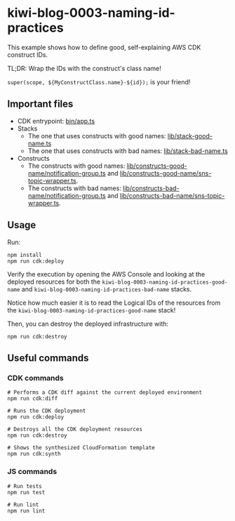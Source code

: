 # kiwi-blog-0003-naming-id-practices

This example shows how to define good, self-explaining AWS CDK construct IDs.

TL;DR: Wrap the IDs with the construct's class name!

`super(scope, ${MyConstructClass.name}-${id});` is your friend!

## Important files

* CDK entrypoint: [bin/app.ts](bin/app.ts)
* Stacks
    * The one that uses constructs with good names: [lib/stack-good-name.ts](lib/stack-good-name.ts)
    * The one that uses constructs with bad names: [lib/stack-bad-name.ts](lib/stack-bad-name.ts)
* Constructs
    * The constructs with good
      names: [lib/constructs-good-name/notification-group.ts](lib/constructs-good-name/notification-group.ts)
      and [lib/constructs-good-name/sns-topic-wrapper.ts](lib/constructs-good-name/sns-topic-wrapper.ts).
    * The constructs with bad
      names: [lib/constructs-bad-name/notification-group.ts](lib/constructs-bad-name/notification-group.ts)
      and [lib/constructs-bad-name/sns-topic-wrapper.ts](lib/constructs-bad-name/sns-topic-wrapper.ts).

## Usage

Run:

```shell
npm install
npm run cdk:deploy
```

Verify the execution by opening the AWS Console and looking at the deployed resources for both the
`kiwi-blog-0003-naming-id-practices-good-name` and `kiwi-blog-0003-naming-id-practices-bad-name` stacks.

Notice how much easier it is to read the Logical IDs of the resources from
the `kiwi-blog-0003-naming-id-practices-good-name` stack!

Then, you can destroy the deployed infrastructure with:

```shell
npm run cdk:destroy
```

## Useful commands

### CDK commands

```shell
# Performs a CDK diff against the current deployed environment
npm run cdk:diff

# Runs the CDK deployment
npm run cdk:deploy

# Destroys all the CDK deployment resources
npm run cdk:destroy

# Shows the synthesized CloudFormation template
npm run cdk:synth
```

### JS commands

```shell
# Run tests
npm run test

# Run lint
npm run lint
```
